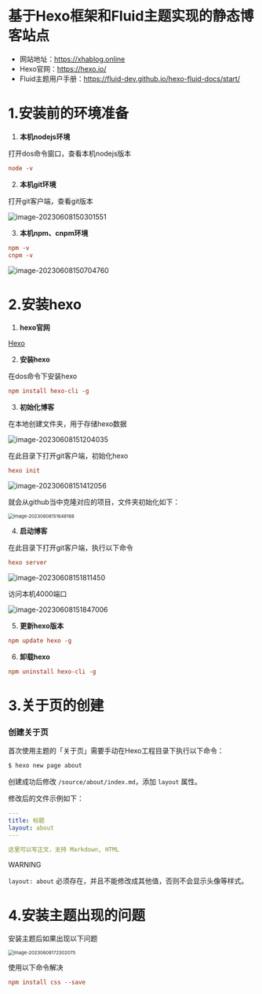 # 基于Hexo框架和Fluid主题实现的静态博客站点
* 网站地址：https://xhablog.online
* Hexo官网：https://hexo.io/
* Fluid主题用户手册：https://fluid-dev.github.io/hexo-fluid-docs/start/

# 1.安装前的环境准备

1. **本机nodejs环境**

打开dos命令窗口，查看本机nodejs版本

```ini
node -v
```

2. **本机git环境**

打开git客户端，查看git版本

![image-20230608150301551](https://imagebed-xuhuaiang.oss-cn-shanghai.aliyuncs.com/typora/image-20230608150301551.png)

3. **本机npm、cnpm环境**

```ini
npm -v
cnpm -v
```

![image-20230608150704760](https://imagebed-xuhuaiang.oss-cn-shanghai.aliyuncs.com/typora/image-20230608150704760.png)



# 2.安装hexo

1. **hexo官网**

[Hexo](https://hexo.io/zh-cn/index.html)

2. **安装hexo**

在dos命令下安装hexo

```ini
npm install hexo-cli -g
```

3. **初始化博客**

在本地创建文件夹，用于存储hexo数据

![image-20230608151204035](https://imagebed-xuhuaiang.oss-cn-shanghai.aliyuncs.com/typora/image-20230608151204035.png)

在此目录下打开git客户端，初始化hexo

```ini
hexo init
```

![image-20230608151412056](https://imagebed-xuhuaiang.oss-cn-shanghai.aliyuncs.com/typora/image-20230608151412056.png)

就会从github当中克隆对应的项目，文件夹初始化如下：

<img src="https://imagebed-xuhuaiang.oss-cn-shanghai.aliyuncs.com/typora/image-20230608151648168.png" alt="image-20230608151648168" style="zoom: 67%;" />

4. **启动博客**

在此目录下打开git客户端，执行以下命令

```ini
hexo server
```

![image-20230608151811450](https://imagebed-xuhuaiang.oss-cn-shanghai.aliyuncs.com/typora/image-20230608151811450.png)

访问本机4000端口

![image-20230608151847006](https://imagebed-xuhuaiang.oss-cn-shanghai.aliyuncs.com/typora/image-20230608151847006.png)

5. **更新hexo版本**

```ini
npm update hexo -g
```

6. **卸载hexo**

```ini
npm uninstall hexo-cli -g
```



# 3.关于页的创建

### 创建关于页

首次使用主题的「关于页」需要手动在Hexo工程目录下执行以下命令：

```bash
$ hexo new page about
```

创建成功后修改 `/source/about/index.md`，添加 `layout` 属性。

修改后的文件示例如下：

```yaml
---
title: 标题
layout: about
---

这里可以写正文，支持 Markdown, HTML
```

WARNING

`layout: about` 必须存在，并且不能修改成其他值，否则不会显示头像等样式。



# 4.安装主题出现的问题

安装主题后如果出现以下问题

<img src="https://imagebed-xuhuaiang.oss-cn-shanghai.aliyuncs.com/typora/image-20230608172302075.png" alt="image-20230608172302075" style="zoom:67%;" />

使用以下命令解决

```ini
npm install css --save
```



